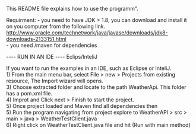 This README file explains how to use the programm". 

Requirment: 
	- you need to have JDK > 1.8, you can download and install it on you computer from the following link.  
	http://www.oracle.com/technetwork/java/javase/downloads/jdk8-downloads-2133151.html  
        - you need /maven for dependencies  


---- RUN IN AN IDE ---- Eclips/InteliJ 

If you want to run the examples in an IDE, such as Eclipse or InteliJ.  
	1) From the main menu bar, select File > new  > Projects from existing resource, The Import wizard will opens.  
        3) Choose extracted folder and locate to the path WeatherApi. This folder has a pom.xml file.     
        4) Improt and Click next > Finish to start the project.  
        5) Once project loaded and Maven find all dependencies then  
        5) Run the program navigating from project explore to WeatherAPI > src > main > java > WeatherTestClient.java  
        6) Right click on WeatherTestClient.java file and hit (Run with main method)  


